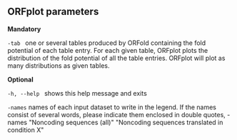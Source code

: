 ## ORFplot parameters


<b>Mandatory</b>

  ```-tab ```                 one or several tables produced by ORFold 
                    containing the fold potential of each table entry. For each given table,
  ORFplot plots the distribution of the fold potential of all the table entries. ORFplot
will plot as many distributions as given tables.




<b>Optional</b>


  ```-h, --help ```           shows this help message and exits

 ``` -names ```            names of each input dataset to write in the legend. 
 If the names consist of several words, please indicate them enclosed 
in double quotes, -names "Noncoding sequences (all)" 
 "Noncoding sequences translated in condition X"

